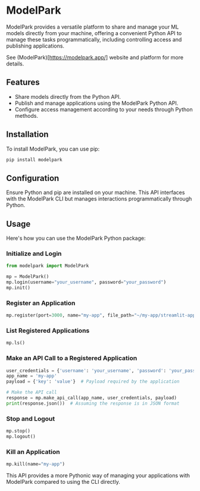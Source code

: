 
# ModelPark

ModelPark provides a versatile platform to share and manage your ML models directly from your machine, offering a convenient Python API to manage these tasks programmatically, including controlling access and publishing applications.

See (ModelPark)[https://modelpark.app/] website and platform for more details.

## Features

- Share models directly from the Python API.
- Publish and manage applications using the ModelPark Python API.
- Configure access management according to your needs through Python methods.

## Installation

To install ModelPark, you can use pip:
```bash
pip install modelpark
```

## Configuration

Ensure Python and pip are installed on your machine. This API interfaces with the ModelPark CLI but manages interactions programmatically through Python.

## Usage

Here's how you can use the ModelPark Python package:

### Initialize and Login
```python
from modelpark import ModelPark

mp = ModelPark()
mp.login(username="your_username", password="your_password")
mp.init()
```

### Register an Application
```python
mp.register(port=3000, name="my-app", file_path="~/my-app/streamlit-app.py", access="public", framework="streamlit")
```

### List Registered Applications
```python
mp.ls()
```

### Make an API Call to a Registered Application
```python
user_credentials = {'username': 'your_username', 'password': 'your_password'}
app_name = 'my-app'
payload = {'key': 'value'}  # Payload required by the application

# Make the API call
response = mp.make_api_call(app_name, user_credentials, payload)
print(response.json())  # Assuming the response is in JSON format
```

### Stop and Logout
```python
mp.stop()
mp.logout()
```

### Kill an Application
```python
mp.kill(name="my-app")
```

This API provides a more Pythonic way of managing your applications with ModelPark compared to using the CLI directly.
